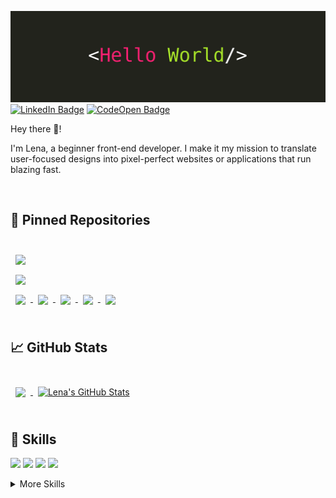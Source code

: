 ![Lena's GitHub Banner](./assets/hello.png)
[![LinkedIn Badge](https://img.shields.io/badge/LinkedIn-Profile-informational?style=flat&logo=linkedin&logoColor=white&color=1CA2F1)](https://www.linkedin.com/in/елена-честикова-276890203/)
[![CodeOpen Badge](https://img.shields.io/badge/CodeOpen-Profile-informational?style=flat&logo=codeopen&logoColor=white&color=0D76A8)](https://codepen.io/chestikovaelena)

Hey there 👋!

I'm Lena, a beginner front-end developer. I make it my mission to translate user-focused designs into pixel-perfect websites or applications that run blazing fast.

<br>

## 📌 Pinned Repositories

<br>

<a href="https://github.com/ChestikovaElena/loft-taxi">
  <img align="center" style="margin:0.5rem" src="https://github-readme-stats.vercel.app/api/pin/?username=ChestikovaElena&repo=loft-taxi&title_color=ffffff&text_color=c9cacc&icon_color=4AB197&bg_color=1A2B34" />
</a>

<br>

<a href="https://github.com/ChestikovaElena/chocco">
  <img align="center" style="margin:0.5rem" src="https://github-readme-stats.vercel.app/api/pin/?username=ChestikovaElena&repo=chocco&title_color=ffffff&text_color=c9cacc&icon_color=4AB197&bg_color=1A2B34" />
</a>

<br>

<a href="https://github.com/ChestikovaElena/RockPaperScissors">
  <img align="center" style="margin:0.5rem" src="https://github-readme-stats.vercel.app/api/pin/?username=ChestikovaElena&repo=RockPaperScissors&title_color=ffffff&text_color=c9cacc&icon_color=4AB197&bg_color=1A2B34" />
</a>

<a href="https://github.com/ChestikovaElena/air-asia">
  <img align="center" style="margin:0.5rem" src="https://github-readme-stats.vercel.app/api/pin/?username=ChestikovaElena&repo=air-asia&title_color=ffffff&text_color=c9cacc&icon_color=4AB197&bg_color=1A2B34" />
</a>

<a href="https://github.com/ChestikovaElena/geo-review">
  <img align="center" style="margin:0.5rem" src="https://github-readme-stats.vercel.app/api/pin/?username=ChestikovaElena&repo=geo-review&title_color=ffffff&text_color=c9cacc&icon_color=4AB197&bg_color=1A2B34" />
</a>

<a href="https://github.com/ChestikovaElena/chat">
  <img align="center" style="margin:0.5rem" src="https://github-readme-stats.vercel.app/api/pin/?username=ChestikovaElena&repo=chat&title_color=ffffff&text_color=c9cacc&icon_color=4AB197&bg_color=1A2B34" />
</a>

<a href="https://github.com/ChestikovaElena/Vk-filter">
  <img align="center" style="margin:0.5rem" src="https://github-readme-stats.vercel.app/api/pin/?username=ChestikovaElena&repo=Vk-filter&title_color=ffffff&text_color=c9cacc&icon_color=4AB197&bg_color=1A2B34" />
</a>

<br>
<br>

## &#x1f4c8; GitHub Stats

<br>

<a href="https://github.com/ChestikovaElena">
  <img align="center" style="margin:0.5rem" src="https://github-readme-stats.vercel.app/api/top-langs/?username=ChestikovaElena&hide=html,css&title_color=ffffff&text_color=c9cacc&icon_color=4AB197&bg_color=1A2B34" />
</a>

<a href="https://github.com/ChestikovaElena">
  <img align="center" style="margin:0.5rem" src="https://github-readme-stats.vercel.app/api?username=ChestikovaElena&show_icons=true&line_height=27&count_private=true&title_color=ffffff&text_color=c9cacc&icon_color=4AB097&bg_color=1A2B34" alt="Lena's GitHub Stats" />
</a>

<br>
<br>

## 💼 Skills

![](https://img.shields.io/badge/Code-React-informational?style=flat&logo=react&logoColor=white&color=4AB197)
![](https://img.shields.io/badge/Code-Redux-informational?style=flat&logo=Redux&logoColor=white&color=4AB197)
![](https://img.shields.io/badge/Code-JavaScript-informational?style=flat&logo=JavaScript&logoColor=white&color=4AB197)
![](https://img.shields.io/badge/Code-TypeScript-informational?style=flat&logo=TypeScript&logoColor=white&color=4AB197)

<details>
<summary>More Skills</summary>
<br>

![](https://img.shields.io/badge/Style-CSS-informational?style=flat&logo=css3&logoColor=white&color=4AB197)
![](https://img.shields.io/badge/Style-Sass-informational?style=flat&logo=Sass&logoColor=white&color=4AB197)
<br>

![](https://img.shields.io/badge/Test-Jest-informational?style=flat&logo=jest&logoColor=white&color=4AB197)

<br>

![](https://img.shields.io/badge/Tools-NPM-informational?style=flat&logo=npm&logoColor=white&color=4AB197)
![](https://img.shields.io/badge/Tools-Photoshop-informational?style=flat&logo=Adobe-Photoshop&logoColor=white&color=4AB197)
![](https://img.shields.io/badge/Tools-Illustrator-informational?style=flat&logo=Adobe-Illustrator&logoColor=white&color=4AB197)
![](https://img.shields.io/badge/Tools-AdobeXD-informational?style=flat&logo=Adobe-XD&logoColor=white&color=4AB197)
![](https://img.shields.io/badge/Tools-Figma-informational?style=flat&logo=Adobe-XD&logoColor=white&color=4AB197)
![](https://img.shields.io/badge/Tools-GitHub-informational?style=flat&logo=GitHub&logoColor=white&color=4AB197)
![](https://img.shields.io/badge/Tools-GitLab-informational?style=flat&logo=GitLab&logoColor=white&color=4AB197)

</details>

<br>
